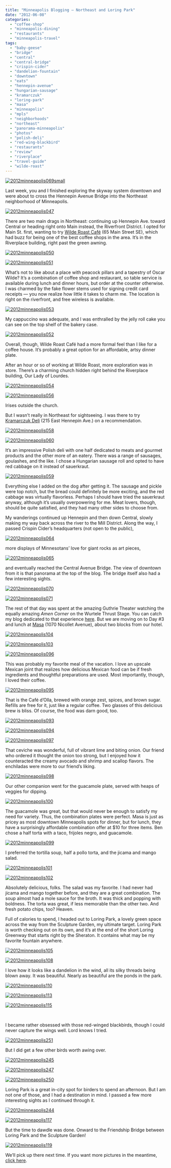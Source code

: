 ```yaml
---
title: "Minneapolis Blogging – Northeast and Loring Park"
date: "2012-06-08"
categories:
  - "coffee-shop"
  - "minneapolis-dining"
  - "restaurants"
  - "minneapolis-travel"
tags:
  - "baby-geese"
  - "bridge"
  - "central"
  - "central-bridge"
  - "crispin-cider"
  - "dandelion-fountain"
  - "downtown"
  - "eats"
  - "hennepin-avenue"
  - "hungarian-sausage"
  - "kramarczuk"
  - "loring-park"
  - "masa"
  - "minneapolis"
  - "mpls"
  - "neighborhoods"
  - "northeast"
  - "panorama-minneapolis"
  - "photos"
  - "polish-deli"
  - "red-wing-blackbird"
  - "restaurants"
  - "review"
  - "riverplace"
  - "travel-guide"
  - "wilde-roast"
---
```





<div class="caption">

[![](http://s3.amazonaws.com/thegourmez-wpmedia/2012/06/2012minneapolis069small-1024x110.jpg "2012minneapolis069small")](http://s3.amazonaws.com/thegourmez-wpmedia/2012/06/2012minneapolis069small.jpg)</div>


Last week, you and I finished exploring the skyway system downtown and were about to cross the Hennepin Avenue Bridge into the Northeast neighborhood of Minneapolis.

[![](http://s3.amazonaws.com/thegourmez-wpmedia/2012/06/2012minneapolis047.jpg "2012minneapolis047")](http://s3.amazonaws.com/thegourmez-wpmedia/2012/06/2012minneapolis047.jpg)

There are two main drags in Northeast: continuing up Hennepin Ave. toward Central or heading right onto Main instead, the Riverfront District. I opted for Main St. first, wanting to try [Wilde Roast Café](http://wilderoastcafe.com/) (65 Main Street SE), which had buzz for being one of the best coffee shops in the area. It’s in the Riverplace building, right past the green awning.

[![](http://s3.amazonaws.com/thegourmez-wpmedia/2012/06/2012minneapolis050.jpg "2012minneapolis050")](http://s3.amazonaws.com/thegourmez-wpmedia/2012/06/2012minneapolis050.jpg)

[![](http://s3.amazonaws.com/thegourmez-wpmedia/2012/06/2012minneapolis051.jpg "2012minneapolis051")](http://s3.amazonaws.com/thegourmez-wpmedia/2012/06/2012minneapolis051.jpg)

What’s not to like about a place with peacock pillars and a tapestry of Oscar Wilde? It’s a combination of coffee shop and restaurant, so table service is available during lunch and dinner hours, but order at the counter otherwise. I was charmed by the fake flower stems used for signing credit card receipts — you now realize how little it takes to charm me. The location is right on the riverfront, and free wireless is available.

[![](http://s3.amazonaws.com/thegourmez-wpmedia/2012/06/2012minneapolis053.jpg "2012minneapolis053")](http://s3.amazonaws.com/thegourmez-wpmedia/2012/06/2012minneapolis053.jpg)

My cappuccino was adequate, and I was enthralled by the jelly roll cake you can see on the top shelf of the bakery case.

[![](http://s3.amazonaws.com/thegourmez-wpmedia/2012/06/2012minneapolis052.jpg "2012minneapolis052")](http://s3.amazonaws.com/thegourmez-wpmedia/2012/06/2012minneapolis052.jpg)

Overall, though, Wilde Roast Café had a more formal feel than I like for a coffee house. It’s probably a great option for an affordable, artsy dinner plate.

After an hour or so of working at Wilde Roast, more exploration was in store. There’s a charming church hidden right behind the Riverplace building, Our Lady of Lourdes.

[![](http://s3.amazonaws.com/thegourmez-wpmedia/2012/06/2012minneapolis054.jpg "2012minneapolis054")](http://s3.amazonaws.com/thegourmez-wpmedia/2012/06/2012minneapolis054.jpg)

[![](http://s3.amazonaws.com/thegourmez-wpmedia/2012/06/2012minneapolis056.jpg "2012minneapolis056")](http://s3.amazonaws.com/thegourmez-wpmedia/2012/06/2012minneapolis056.jpg)

Irises outside the church.

But I wasn’t really in Northeast for sightseeing. I was there to try [Kramarczuk Deli](http://kramarczuk.com/) (215 East Hennepin Ave.) on a recommendation.

[![](http://s3.amazonaws.com/thegourmez-wpmedia/2012/06/2012minneapolis058.jpg "2012minneapolis058")](http://s3.amazonaws.com/thegourmez-wpmedia/2012/06/2012minneapolis058.jpg)




<div class="caption">

[![](http://s3.amazonaws.com/thegourmez-wpmedia/2012/06/2012minneapolis060.jpg "2012minneapolis060")](http://s3.amazonaws.com/thegourmez-wpmedia/2012/06/2012minneapolis060.jpg)</div>


It’s an impressive Polish deli with one half dedicated to meats and gourmet products and the other more of an eatery. There was a range of sausages, goulashes, and the like. I chose a Hungarian sausage roll and opted to have red cabbage on it instead of sauerkraut.

[![](http://s3.amazonaws.com/thegourmez-wpmedia/2012/06/2012minneapolis059.jpg "2012minneapolis059")](http://s3.amazonaws.com/thegourmez-wpmedia/2012/06/2012minneapolis059.jpg)

Everything else I added on the dog after getting it. The sausage and pickle were top notch, but the bread could definitely be more exciting, and the red cabbage was virtually flavorless. Perhaps I should have tried the sauerkraut anyway, although it’s usually overpowering for me. Meat lovers, though, should be quite satisfied, and they had many other sides to choose from.

My wanderings continued up Hennepin and then down Central, slowly making my way back across the river to the Mill District. Along the way, I passed Crispin Cider’s headquarters (not open to the public),

[![](http://s3.amazonaws.com/thegourmez-wpmedia/2012/06/2012minneapolis064.jpg "2012minneapolis064")](http://s3.amazonaws.com/thegourmez-wpmedia/2012/06/2012minneapolis064.jpg)

more displays of Minnesotans’ love for giant rocks as art pieces,

[![](http://s3.amazonaws.com/thegourmez-wpmedia/2012/06/2012minneapolis065.jpg "2012minneapolis065")](http://s3.amazonaws.com/thegourmez-wpmedia/2012/06/2012minneapolis065.jpg)

and eventually reached the Central Avenue Bridge. The view of downtown from it is that panorama at the top of the blog. The bridge itself also had a few interesting sights.

[![](http://s3.amazonaws.com/thegourmez-wpmedia/2012/06/2012minneapolis070.jpg "2012minneapolis070")](http://s3.amazonaws.com/thegourmez-wpmedia/2012/06/2012minneapolis070.jpg)




<div class="caption">

[![](http://s3.amazonaws.com/thegourmez-wpmedia/2012/06/2012minneapolis071.jpg "2012minneapolis071")](http://s3.amazonaws.com/thegourmez-wpmedia/2012/06/2012minneapolis071.jpg)</div>


The rest of that day was spent at the amazing Guthrie Theater watching the equally amazing _Amen Corner_ on the Wurtele Thrust Stage. You can catch my blog dedicated to that experience [here](http://www.thegourmez.com/2012/05/minneapolis-blogging-the-guthrie-theater-and-the-amen-corner/). But we are moving on to Day #3 and lunch at [Masa](http://www.masa-restaurant.com/) (1070 Nicollet Avenue), about two blocks from our hotel.




<div class="caption">

[![](http://s3.amazonaws.com/thegourmez-wpmedia/2012/06/2012minneapolis104.jpg "2012minneapolis104")](http://s3.amazonaws.com/thegourmez-wpmedia/2012/06/2012minneapolis104.jpg)</div>





<div class="caption">

[![](http://s3.amazonaws.com/thegourmez-wpmedia/2012/06/2012minneapolis103.jpg "2012minneapolis103")](http://s3.amazonaws.com/thegourmez-wpmedia/2012/06/2012minneapolis103.jpg)</div>





<div class="caption">

[![](http://s3.amazonaws.com/thegourmez-wpmedia/2012/06/2012minneapolis096.jpg "2012minneapolis096")](http://s3.amazonaws.com/thegourmez-wpmedia/2012/06/2012minneapolis096.jpg)</div>


This was probably my favorite meal of the vacation. I love an upscale Mexican joint that realizes how delicious Mexican food can be if fresh ingredients and thoughtful preparations are used. Most importantly, though, I loved their coffee.

[![](http://s3.amazonaws.com/thegourmez-wpmedia/2012/06/2012minneapolis095.jpg "2012minneapolis095")](http://s3.amazonaws.com/thegourmez-wpmedia/2012/06/2012minneapolis095.jpg)

That is the Café d’Olla, brewed with orange zest, spices, and brown sugar. Refills are free for it, just like a regular coffee. Two glasses of this delicious brew is bliss. Of course, the food was darn good, too.




<div class="caption">

[![](http://s3.amazonaws.com/thegourmez-wpmedia/2012/06/2012minneapolis093.jpg "2012minneapolis093")](http://s3.amazonaws.com/thegourmez-wpmedia/2012/06/2012minneapolis093.jpg)</div>





<div class="caption">

[![](http://s3.amazonaws.com/thegourmez-wpmedia/2012/06/2012minneapolis094.jpg "2012minneapolis094")](http://s3.amazonaws.com/thegourmez-wpmedia/2012/06/2012minneapolis094.jpg)</div>





<div class="caption">

[![](http://s3.amazonaws.com/thegourmez-wpmedia/2012/06/2012minneapolis097.jpg "2012minneapolis097")](http://s3.amazonaws.com/thegourmez-wpmedia/2012/06/2012minneapolis097.jpg)</div>


That ceviche was wonderful, full of vibrant lime and biting onion. Our friend who ordered it thought the onion too strong, but I enjoyed how it counteracted the creamy avocado and shrimp and scallop flavors. The enchiladas were more to our friend’s liking.

[![](http://s3.amazonaws.com/thegourmez-wpmedia/2012/06/2012minneapolis098.jpg "2012minneapolis098")](http://s3.amazonaws.com/thegourmez-wpmedia/2012/06/2012minneapolis098.jpg)

Our other companion went for the guacamole plate, served with heaps of veggies for dipping.

[![](http://s3.amazonaws.com/thegourmez-wpmedia/2012/06/2012minneapolis100.jpg "2012minneapolis100")](http://s3.amazonaws.com/thegourmez-wpmedia/2012/06/2012minneapolis100.jpg)

The guacamole was great, but that would never be enough to satisfy my need for variety. Thus, the combination plates were perfect. Masa is just as pricey as most downtown Minneapolis spots for dinner, but for lunch, they have a surprisingly affordable combination offer at $10 for three items. Ben chose a half torta with a taco, frijoles negro, and guacamole.

[![](http://s3.amazonaws.com/thegourmez-wpmedia/2012/06/2012minneapolis099.jpg "2012minneapolis099")](http://s3.amazonaws.com/thegourmez-wpmedia/2012/06/2012minneapolis099.jpg)

I preferred the tortilla soup, half a pollo torta, and the jicama and mango salad.

[![](http://s3.amazonaws.com/thegourmez-wpmedia/2012/06/2012minneapolis101.jpg "2012minneapolis101")](http://s3.amazonaws.com/thegourmez-wpmedia/2012/06/2012minneapolis101.jpg)

[![](http://s3.amazonaws.com/thegourmez-wpmedia/2012/06/2012minneapolis102.jpg "2012minneapolis102")](http://s3.amazonaws.com/thegourmez-wpmedia/2012/06/2012minneapolis102.jpg)

Absolutely delicious, folks. The salad was my favorite. I had never had jicama and mango together before, and they are a great combination. The soup almost had a mole sauce for the broth. It was thick and popping with boldness. The torta was great, if less memorable than the other two. And fresh potato chips, too? Heaven.

Full of calories to spend, I headed out to Loring Park, a lovely green space across the way from the Sculpture Garden, my ultimate target. Loring Park is worth checking out on its own, and it’s at the end of the short Loring Greenway that starts right by the Sheraton. It contains what may be my favorite fountain anywhere.

[![](http://s3.amazonaws.com/thegourmez-wpmedia/2012/06/2012minneapolis105.jpg "2012minneapolis105")](http://s3.amazonaws.com/thegourmez-wpmedia/2012/06/2012minneapolis105.jpg)

[![](http://s3.amazonaws.com/thegourmez-wpmedia/2012/06/2012minneapolis108.jpg "2012minneapolis108")](http://s3.amazonaws.com/thegourmez-wpmedia/2012/06/2012minneapolis108.jpg)

I love how it looks like a dandelion in the wind, all its silky threads being blown away. It was beautiful. Nearly as beautiful are the ponds in the park.

[![](http://s3.amazonaws.com/thegourmez-wpmedia/2012/06/2012minneapolis110.jpg "2012minneapolis110")](http://s3.amazonaws.com/thegourmez-wpmedia/2012/06/2012minneapolis110.jpg)

[![](http://s3.amazonaws.com/thegourmez-wpmedia/2012/06/2012minneapolis113.jpg "2012minneapolis113")](http://s3.amazonaws.com/thegourmez-wpmedia/2012/06/2012minneapolis113.jpg)

[![](http://s3.amazonaws.com/thegourmez-wpmedia/2012/06/2012minneapolis115.jpg "2012minneapolis115")](http://s3.amazonaws.com/thegourmez-wpmedia/2012/06/2012minneapolis115.jpg)

 

I became rather obsessed with those red-winged blackbirds, though I could never capture the wings well. Lord knows I tried.




<div class="caption">

[![](http://s3.amazonaws.com/thegourmez-wpmedia/2012/06/2012minneapolis251.jpg "2012minneapolis251")](http://s3.amazonaws.com/thegourmez-wpmedia/2012/06/2012minneapolis251.jpg)</div>


But I did get a few other birds worth awing over.

[![](http://s3.amazonaws.com/thegourmez-wpmedia/2012/06/2012minneapolis245.jpg "2012minneapolis245")](http://s3.amazonaws.com/thegourmez-wpmedia/2012/06/2012minneapolis245.jpg)

[![](http://s3.amazonaws.com/thegourmez-wpmedia/2012/06/2012minneapolis247.jpg "2012minneapolis247")](http://s3.amazonaws.com/thegourmez-wpmedia/2012/06/2012minneapolis247.jpg)

[![](http://s3.amazonaws.com/thegourmez-wpmedia/2012/06/2012minneapolis250.jpg "2012minneapolis250")](http://s3.amazonaws.com/thegourmez-wpmedia/2012/06/2012minneapolis250.jpg)

Loring Park is a great in-city spot for birders to spend an afternoon. But I am not one of those, and I had a destination in mind. I passed a few more interesting sights as I continued through it.

[![](http://s3.amazonaws.com/thegourmez-wpmedia/2012/06/2012minneapolis244.jpg "2012minneapolis244")](http://s3.amazonaws.com/thegourmez-wpmedia/2012/06/2012minneapolis244.jpg)

[![](http://s3.amazonaws.com/thegourmez-wpmedia/2012/06/2012minneapolis117.jpg "2012minneapolis117")](http://s3.amazonaws.com/thegourmez-wpmedia/2012/06/2012minneapolis117.jpg)

But the time to dawdle was done. Onward to the Friendship Bridge between Loring Park and the Sculpture Garden!

[![](http://s3.amazonaws.com/thegourmez-wpmedia/2012/06/2012minneapolis119.jpg "2012minneapolis119")](http://s3.amazonaws.com/thegourmez-wpmedia/2012/06/2012minneapolis119.jpg)

We’ll pick up there next time. If you want more pictures in the meantime, [click here](https://www.facebook.com/media/set/?set=a.10150843566459607.406528.567409606&type=3 "Facebook Minneapolis Albums").
